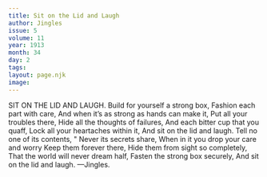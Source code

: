 ```yaml
---
title: Sit on the Lid and Laugh
author: Jingles
issue: 5
volume: 11
year: 1913
month: 34
day: 2
tags:
layout: page.njk
image:
---
```

SIT ON THE LID AND LAUGH.    Build for yourself a strong box, Fashion each part with care, And when it’s as strong as hands can make it, Put all your troubles there, Hide all the thoughts of failures, And each bitter cup that you quaff, Lock all your heartaches within it,    And sit on the lid and laugh. Tell no one of its contents, " Never its secrets share, When in it you drop your care and worry Keep them forever there, Hide them from sight so completely, That the world will never dream half, Fasten the strong box securely, And sit on the lid and laugh. —Jingles.    




